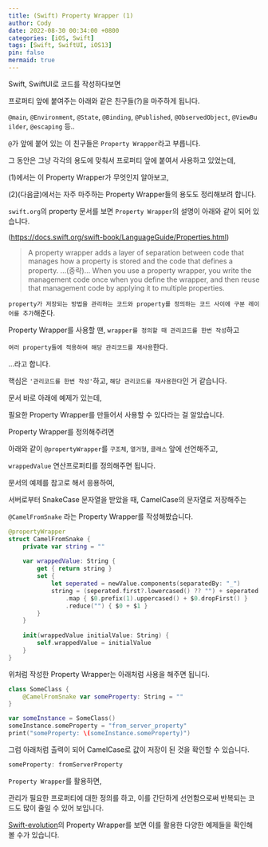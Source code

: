 ```yaml
---
title: (Swift) Property Wrapper (1)
author: Cody
date: 2022-08-30 00:34:00 +0800
categories: [iOS, Swift]
tags: [Swift, SwiftUI, iOS13]
pin: false
mermaid: true
---
```

Swift, SwiftUI로 코드를 작성하다보면

프로퍼티 앞에 붙여주는 아래와 같은 친구들(?)을 마주하게 됩니다.

`@main`, `@Environment`, `@State`, `@Binding`, `@Published`, `@ObservedObject`, `@ViewBuilder`, `@escaping` 등..

`@`가 앞에 붙어 있는 이 친구들은 `Property Wrapper`라고 부릅니다.

그 동안은 그냥 각각의 용도에 맞춰서 프로퍼티 앞에 붙여서 사용하고 있었는데,

(1)에서는 이 Property Wrapper가 무엇인지 알아보고,

(2)(다음글)에서는 자주 마주하는 Property Wrapper들의 용도도 정리해보려 합니다.

`swift.org`의 property 문서를 보면 `Property Wrapper`의 설명이 아래와 같이 되어 있습니다.

(https://docs.swift.org/swift-book/LanguageGuide/Properties.html)

> A property wrapper adds a layer of separation between code that manages how a property is stored and the code that defines a property. ...(중략)... When you use a property wrapper, you write the management code once when you define the wrapper, and then reuse that management code by applying it to multiple properties.
> 

`property가 저장되는 방법을 관리하는 코드와 property를 정의하는 코드 사이에 구분 레이어를 추가`해준다.

Property Wrapper를 사용할 땐, `wrapper를 정의할 때 관리코드를 한번 작성`하고

`여러 property들에 적용하여 해당 관리코드를 재사용`한다.

...라고 합니다.

핵심은 `'관리코드를 한번 작성'`하고, `해당 관리코드를 재사용한다`인 거 같습니다.

문서 바로 아래에 예제가 있는데,

필요한 Property Wrapper를 만들어서 사용할 수 있다라는 걸 알았습니다.

Property Wrapper를 정의해주려면

아래와 같이 `@propertyWrapper`를 `구조체`, `열거형`, `클래스` 앞에 선언해주고,

`wrappedValue` 연산프로퍼티를 정의해주면 됩니다.

문서의 예제를 참고로 해서 응용하여,

서버로부터 SnakeCase 문자열을 받았을 때, CamelCase의 문자열로 저장해주는

`@CamelFromSnake` 라는 Property Wrapper를 작성해봤습니다.

```swift
@propertyWrapper
struct CamelFromSnake {
    private var string = ""
    
    var wrappedValue: String {
        get { return string }
        set {
            let seperated = newValue.components(separatedBy: "_")
            string = (seperated.first?.lowercased() ?? "") + seperated.dropFirst()
                .map { $0.prefix(1).uppercased() + $0.dropFirst() }
                .reduce("") { $0 + $1 }
        }
    }
    
    init(wrappedValue initialValue: String) {
        self.wrappedValue = initialValue
    }
}
```

위처럼 작성한 Property Wrapper는
아래처럼 사용을 해주면 됩니다.

```swift
class SomeClass {
    @CamelFromSnake var someProperty: String = ""
}

var someInstance = SomeClass()
someInstance.someProperty = "from_server_property"
print("someProperty: \(someInstance.someProperty)")
```

그럼 아래처럼 출력이 되어 CamelCase로 값이 저장이 된 것을 확인할 수 있습니다.

```swift
someProperty: fromServerProperty
```

`Property Wrapper`를 활용하면,

관리가 필요한 프로퍼티에 대한 정의를 하고, 이를 간단하게 선언함으로써 반복되는 코드도 많이 줄일 수 있어 보입니다.

[Swift-evolution](https://github.com/apple/swift-evolution/blob/main/proposals/0258-property-wrappers.md)의 Property Wrapper를 보면 이를 활용한 다양한 예제들을 확인해 볼 수가 있습니다.
